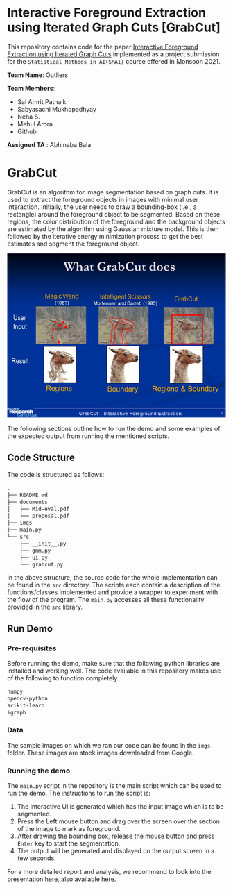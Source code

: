 # Interactive Foreground Extraction using Iterated Graph Cuts [GrabCut]

This repository contains code for the paper [Interactive Foreground Extraction using Iterated Graph Cuts](https://cvg.ethz.ch/teaching/cvl/2012/grabcut-siggraph04.pdf) implemented as a project submission for the `Statistical Methods in AI(SMAI)` course offered in Monsoon 2021.

__Team Name__: Outliers

**Team Members**:
- Sai Amrit Patnaik 
- Sabyasachi Mukhopadhyay
- Neha S.
- Mehul Arora 
- Github



__Assigned TA__ : Abhinaba Bala

# GrabCut
GrabCut is an algorithm for image segmentation based on graph cuts. It is used to extract the foreground objects in images with minimal user interaction. Initially, the user needs to draw a bounding-box (i.e., a rectangle) around the foreground object to be segmented. Based on these regions, the color distribution of the foreground and the background objects are estimated by the algorithm using Gaussian mixture model. This is then followed by the iterative energy minimization process to get the best estimates and segment the foreground object.

![](https://github.com/saiamrit/grabcut-smai/blob/main/imgs/grabcut.jpg)


The following sections outline how to run the demo and some examples of the expected output from running the mentioned scripts.

## Code Structure

The code is structured as follows:

```
.
├── README.md
├── documents
│   ├── Mid-eval.pdf
│   └── proposal.pdf
├── imgs
|── main.py
└── src
    ├── __init__.py
    ├── gmm.py
    ├── ui.py
    └── grabcut.py
```
In the above structure, the source code for the whole implementation can be found in the `src` directory. The scripts each contain a description of the functions/classes implemented and provide a wrapper to experiment with the flow of the program. The `main.py` accesses all these functionality provided in the `src` library.

## Run Demo

### Pre-requisites

Before running the demo, make sure that the following python libraries are installed and working well. The code available in this repository makes use of the following to function completely.

```
numpy
opencv-python
scikit-learn
igraph
```
### Data

The sample images on which we ran our code can be found in the `imgs` folder. These images are stock images downloaded from Google.

### Running the demo

The `main.py` script in the repository is the main script which can be used to run the demo. The instructions to run the script is:
1. The interactive UI is generated which has the input image which is to be segmented.
2. Press the Left mouse button and drag over the screen over the section of the image to mark as foreground.
3. After drawing the bounding box, release the mouse button and press `Enter` key to start the segmentation.
4. The output will be generated and displayed on the output screen in a few seconds.

For a more detailed report and analysis, we recommend to look into the presentation [here](./documents/mideval.pdf), also available [here](https://docs.google.com/presentation/d/19GnXUvxiNn3NGnubRpFsgUwSo3tyaixqB04HjuzGzyM/edit?usp=sharing).
